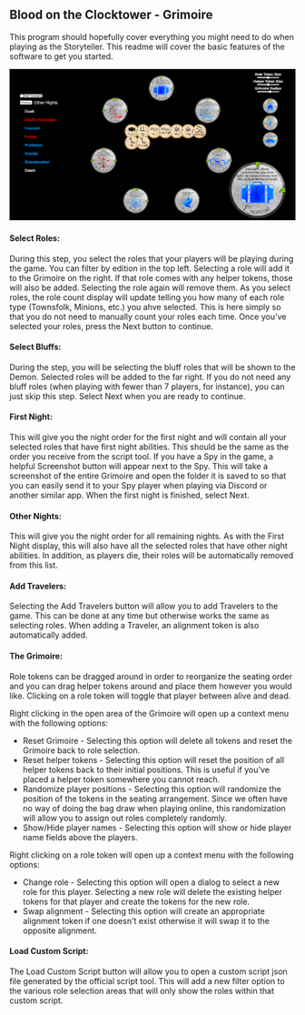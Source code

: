 ## Blood on the Clocktower - Grimoire

This program should hopefully cover everything you might need to do when playing as the Storyteller. This readme will cover the basic features of the software to get you started.

![Grimoire](/Preview.png?raw=true)

#### Select Roles:
During this step, you select the roles that your players will be playing during the game. You can filter by edition in the top left. Selecting a role will add it to the Grimoire on the right. If that role comes with any helper tokens, those will also be added. Selecting the role again will remove them. As you select roles, the role count display will update telling you how many of each role type (Townsfolk, Minions, etc.) you ahve selected. This is here simply so that you do not need to manually count your roles each time. Once you've selected your roles, press the Next button to continue.

#### Select Bluffs:
During the step, you will be selecting the bluff roles that will be shown to the Demon. Selected roles will be added to the far right. If you do not need any bluff roles (when playing with fewer than 7 players, for instance), you can just skip this step. Select Next when you are ready to continue.

#### First Night:
This will give you the night order for the first night and will contain all your selected roles that have first night abilities. This should be the same as the order you receive from the script tool. If you have a Spy in the game, a helpful Screenshot button will appear next to the Spy. This will take a screenshot of the entire Grimoire and open the folder it is saved to so that you can easily send it to your Spy player when playing via Discord or another similar app. When the first night is finished, select Next.

#### Other Nights:
This will give you the night order for all remaining nights. As with the First Night display, this will also have all the selected roles that have other night abilities. In addition, as players die, their roles will be automatically removed from this list.

#### Add Travelers:
Selecting the Add Travelers button will allow you to add Travelers to the game. This can be done at any time but otherwise works the same as selecting roles. When adding a Traveler, an alignment token is also automatically added.

#### The Grimoire:
Role tokens can be dragged around in order to reorganize the seating order and you can drag helper tokens around and place them however you would like. Clicking on a role token will toggle that player between alive and dead.

Right clicking in the open area of the Grimoire will open up a context menu with the following options:
* Reset Grimoire - Selecting this option will delete all tokens and reset the Grimoire back to role selection.
* Reset helper tokens - Selecting this option will reset the position of all helper tokens back to their initial positions. This is useful if you've placed a helper token somewhere you cannot reach.
* Randomize player positions - Selecting this option will randomize the position of the tokens in the seating arrangement. Since we often have no way of doing the bag draw when playing online, this randomization will allow you to assign out roles completely randomly.
* Show/Hide player names - Selecting this option will show or hide player name fields above the players.

Right clicking on a role token will open up a context menu with the following options:
* Change role - Selecting this option will open a dialog to select a new role for this player. Selecting a new role will delete the existing helper tokens for that player and create the tokens for the new role.
* Swap alignment - Selecting this option will create an appropriate alignment token if one doesn't exist otherwise it will swap it to the opposite alignment.

#### Load Custom Script:
The Load Custom Script button will allow you to open a custom script json file generated by the official script tool. This will add a new filter option to the various role selection areas that will only show the roles within that custom script.